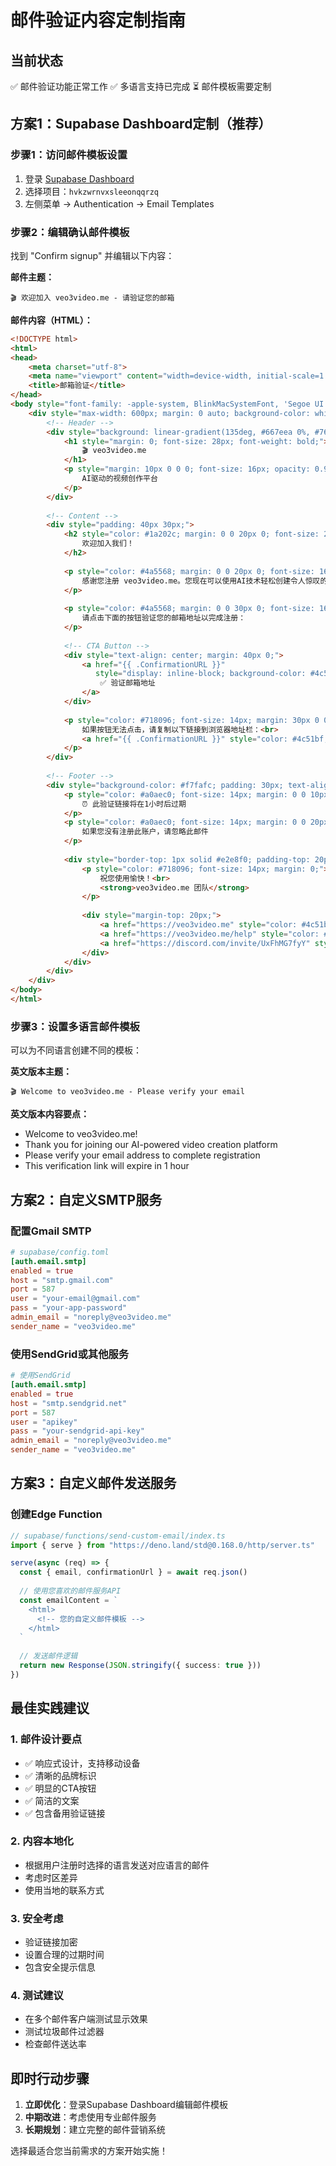 # 邮件验证内容定制指南

## 当前状态
✅ 邮件验证功能正常工作
✅ 多语言支持已完成
⏳ 邮件模板需要定制

## 方案1：Supabase Dashboard定制（推荐）

### 步骤1：访问邮件模板设置
1. 登录 [Supabase Dashboard](https://supabase.com/dashboard)
2. 选择项目：`hvkzwrnvxsleeonqqrzq`
3. 左侧菜单 → Authentication → Email Templates

### 步骤2：编辑确认邮件模板
找到 "Confirm signup" 并编辑以下内容：

**邮件主题：**
```
🎬 欢迎加入 veo3video.me - 请验证您的邮箱
```

**邮件内容（HTML）：**
```html
<!DOCTYPE html>
<html>
<head>
    <meta charset="utf-8">
    <meta name="viewport" content="width=device-width, initial-scale=1.0">
    <title>邮箱验证</title>
</head>
<body style="font-family: -apple-system, BlinkMacSystemFont, 'Segoe UI', Roboto, sans-serif; line-height: 1.6; margin: 0; padding: 0; background-color: #f8fafc;">
    <div style="max-width: 600px; margin: 0 auto; background-color: white; padding: 0;">
        <!-- Header -->
        <div style="background: linear-gradient(135deg, #667eea 0%, #764ba2 100%); color: white; padding: 40px 30px; text-align: center;">
            <h1 style="margin: 0; font-size: 28px; font-weight: bold;">
                🎬 veo3video.me
            </h1>
            <p style="margin: 10px 0 0 0; font-size: 16px; opacity: 0.9;">
                AI驱动的视频创作平台
            </p>
        </div>
        
        <!-- Content -->
        <div style="padding: 40px 30px;">
            <h2 style="color: #1a202c; margin: 0 0 20px 0; font-size: 24px;">
                欢迎加入我们！
            </h2>
            
            <p style="color: #4a5568; margin: 0 0 20px 0; font-size: 16px;">
                感谢您注册 veo3video.me。您现在可以使用AI技术轻松创建令人惊叹的视频内容了！
            </p>
            
            <p style="color: #4a5568; margin: 0 0 30px 0; font-size: 16px;">
                请点击下面的按钮验证您的邮箱地址以完成注册：
            </p>
            
            <!-- CTA Button -->
            <div style="text-align: center; margin: 40px 0;">
                <a href="{{ .ConfirmationURL }}" 
                   style="display: inline-block; background-color: #4c51bf; color: white; text-decoration: none; padding: 16px 32px; border-radius: 8px; font-weight: bold; font-size: 16px; box-shadow: 0 4px 14px 0 rgba(76, 81, 191, 0.3);">
                    ✅ 验证邮箱地址
                </a>
            </div>
            
            <p style="color: #718096; font-size: 14px; margin: 30px 0 0 0;">
                如果按钮无法点击，请复制以下链接到浏览器地址栏：<br>
                <a href="{{ .ConfirmationURL }}" style="color: #4c51bf; word-break: break-all;">{{ .ConfirmationURL }}</a>
            </p>
        </div>
        
        <!-- Footer -->
        <div style="background-color: #f7fafc; padding: 30px; text-align: center; border-top: 1px solid #e2e8f0;">
            <p style="color: #a0aec0; font-size: 14px; margin: 0 0 10px 0;">
                ⏰ 此验证链接将在1小时后过期
            </p>
            <p style="color: #a0aec0; font-size: 14px; margin: 0 0 20px 0;">
                如果您没有注册此账户，请忽略此邮件
            </p>
            
            <div style="border-top: 1px solid #e2e8f0; padding-top: 20px; margin-top: 20px;">
                <p style="color: #718096; font-size: 14px; margin: 0;">
                    祝您使用愉快！<br>
                    <strong>veo3video.me 团队</strong>
                </p>
                
                <div style="margin-top: 20px;">
                    <a href="https://veo3video.me" style="color: #4c51bf; text-decoration: none; margin: 0 10px;">官网</a>
                    <a href="https://veo3video.me/help" style="color: #4c51bf; text-decoration: none; margin: 0 10px;">帮助中心</a>
                    <a href="https://discord.com/invite/UxFhMG7fyY" style="color: #4c51bf; text-decoration: none; margin: 0 10px;">Discord</a>
                </div>
            </div>
        </div>
    </div>
</body>
</html>
```

### 步骤3：设置多语言邮件模板

可以为不同语言创建不同的模板：

**英文版本主题：**
```
🎬 Welcome to veo3video.me - Please verify your email
```

**英文版本内容要点：**
- Welcome to veo3video.me!
- Thank you for joining our AI-powered video creation platform
- Please verify your email address to complete registration
- This verification link will expire in 1 hour

## 方案2：自定义SMTP服务

### 配置Gmail SMTP
```toml
# supabase/config.toml
[auth.email.smtp]
enabled = true
host = "smtp.gmail.com"
port = 587
user = "your-email@gmail.com"
pass = "your-app-password"
admin_email = "noreply@veo3video.me"
sender_name = "veo3video.me"
```

### 使用SendGrid或其他服务
```toml
# 使用SendGrid
[auth.email.smtp]
enabled = true
host = "smtp.sendgrid.net"
port = 587
user = "apikey"
pass = "your-sendgrid-api-key"
admin_email = "noreply@veo3video.me"
sender_name = "veo3video.me"
```

## 方案3：自定义邮件发送服务

### 创建Edge Function
```typescript
// supabase/functions/send-custom-email/index.ts
import { serve } from "https://deno.land/std@0.168.0/http/server.ts"

serve(async (req) => {
  const { email, confirmationUrl } = await req.json()
  
  // 使用您喜欢的邮件服务API
  const emailContent = `
    <html>
      <!-- 您的自定义邮件模板 -->
    </html>
  `
  
  // 发送邮件逻辑
  return new Response(JSON.stringify({ success: true }))
})
```

## 最佳实践建议

### 1. 邮件设计要点
- ✅ 响应式设计，支持移动设备
- ✅ 清晰的品牌标识
- ✅ 明显的CTA按钮
- ✅ 简洁的文案
- ✅ 包含备用验证链接

### 2. 内容本地化
- 根据用户注册时选择的语言发送对应语言的邮件
- 考虑时区差异
- 使用当地的联系方式

### 3. 安全考虑
- 验证链接加密
- 设置合理的过期时间
- 包含安全提示信息

### 4. 测试建议
- 在多个邮件客户端测试显示效果
- 测试垃圾邮件过滤器
- 检查邮件送达率

## 即时行动步骤

1. **立即优化**：登录Supabase Dashboard编辑邮件模板
2. **中期改进**：考虑使用专业邮件服务
3. **长期规划**：建立完整的邮件营销系统

选择最适合您当前需求的方案开始实施！